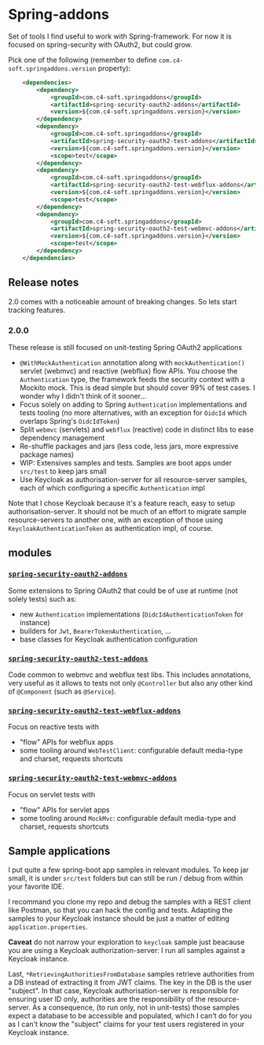 # Spring-addons

Set of tools I find useful to work with Spring-framework.
For now it is focused on spring-security with OAuth2, but could grow.

Pick one of the following (remember to define `com.c4-soft.springaddons.version` property):

```xml
	<dependencies>
		<dependency>
			<groupId>com.c4-soft.springaddons</groupId>
			<artifactId>spring-security-oauth2-addons</artifactId>
			<version>${com.c4-soft.springaddons.version}</version>
		</dependency>
		<dependency>
			<groupId>com.c4-soft.springaddons</groupId>
			<artifactId>spring-security-oauth2-test-addons</artifactId>
			<version>${com.c4-soft.springaddons.version}</version>
			<scope>test</scope>
		</dependency>
		<dependency>
			<groupId>com.c4-soft.springaddons</groupId>
			<artifactId>spring-security-oauth2-test-webflux-addons</artifactId>
			<version>${com.c4-soft.springaddons.version}</version>
			<scope>test</scope>
		</dependency>
		<dependency>
			<groupId>com.c4-soft.springaddons</groupId>
			<artifactId>spring-security-oauth2-test-webmvc-addons</artifactId>
			<version>${com.c4-soft.springaddons.version}</version>
			<scope>test</scope>
		</dependency>
	</dependencies>
```

## Release notes

2.0 comes with a noticeable amount of breaking changes. So lets start tracking features.

### 2.0.0

These release is still focused on unit-testing Spring OAuth2 applications

- `@WithMockAuthentication` annotation along with `mockAuthentication()` servlet (webmvc) and reactive (webflux) flow APIs. You choose the `Authentication` type, the framework feeds the security context with a Mockito mock. This is dead simple but should cover 99% of test cases. I wonder why I didn't think of it sooner...
- Focus solely on adding to Spring `Authentication` implementations and tests tooling (no more alternatives, with an exception for `OidcId` which overlaps Spring's `OidcIdToken`)
- Split `webmvc` (servlets) and `webflux` (reactive) code in distinct libs to ease dependency management
- Re-shuffle packages and jars (less code, less jars, more expressive package names)
- WIP: Extensives samples and tests. Samples are boot apps under `src/test` to keep jars small
- Use Keycloak as authorisation-server for all resource-server samples, each of which configuring a specific `Authentication` impl

Note that I chose Keycloak because it's a feature reach, easy to setup authorisation-server.
It should not be much of an effort to migrate sample resource-servers to another one, with an exception of those using `KeycloakAuthenticationToken` as authentication impl, of course.

## modules

### [`spring-security-oauth2-addons`](https://github.com/ch4mpy/spring-addons/tree/master/spring-security-oauth2-addons)

Some extensions to Spring OAuth2 that could be of use at runtime (not solely tests) such as:

- new `Authentication` implementations (`OidcIdAuthenticationToken` for instance)
- builders for `Jwt`, `BearerTokenAuthentication`, ...
- base classes for Keycloak authentication configuration

### [`spring-security-oauth2-test-addons`](https://github.com/ch4mpy/spring-addons/tree/master/spring-security-test-oauth2-addons)

Code common to webmvc and webflux test libs. This includes annotations, very useful as it allows to tests not only `@Controller` but also any other kind of `@Component` (such as `@Service`).

### [`spring-security-oauth2-test-webflux-addons`](https://github.com/ch4mpy/spring-addons/tree/master/spring-security-oauth2-test-webflux-addons)

Focus on reactive tests with

- "flow" APIs for webflux apps
- some tooling around `WebTestClient`: configurable default media-type and charset, requests shortcuts

### [`spring-security-oauth2-test-webmvc-addons`](https://github.com/ch4mpy/spring-addons/tree/master/spring-security-oauth2-test-webmvc-addons)

Focus on servlet tests with

- "flow" APIs for servlet apps
- some tooling around `MockMvc`: configurable default media-type and charset, requests shortcuts

## Sample applications

I put quite a few spring-boot app samples in relevant modules. To keep jar small, it is under `src/test` folders but can still be run / debug from within your favorite IDE.

I recommand you clone my repo and debug the samples with a REST client like Postman, so that you can hack the config and tests.
Adapting the samples to your Keycloak instance should be just a matter of editing `application.properties`.

**Caveat** do not narrow your exploration to `keycloak` sample just beacause you are using a Keycloak authorization-server:
I run all samples against a Keycloak instance.

Last, `*RetrievingAuthoritiesFromDatabase` samples retrieve authorities from a DB instead of extracting it from JWT claims. The key in the DB is the user "subject".
In that case, Keycloak authorisation-server is responsible for ensuring user ID only, authorities are the responsibility of the resource-server.
As a consequence, (to run only, not in unit-tests) those samples expect a database to be accessible and populated, which I can't do for you
as I can't know the "subject" claims for your test users registered in your Keycloak instance.
